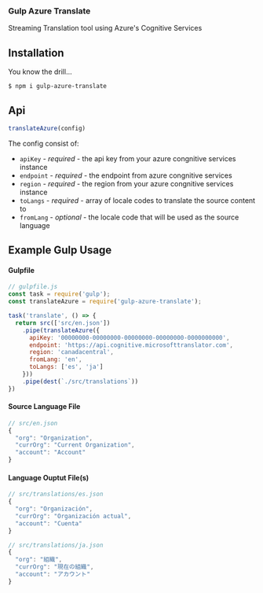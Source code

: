 ### Gulp Azure Translate
Streaming Translation tool using Azure's Cognitive Services


## Installation

You know the drill...
```
$ npm i gulp-azure-translate
```

## Api
```js
translateAzure(config)
```
The config consist of:

- `apiKey` - _required_ - the api key from your azure congnitive services instance
- `endpoint` - _required_ - the endpoint from azure congnitive services
- `region` - _required_ - the region from your azure congnitive services instance
- `toLangs` - _required_ - array of locale codes to translate the source content to
- `fromLang` - _optional_ - the locale code that will be used as the source language


## Example Gulp Usage

#### Gulpfile
```js
// gulpfile.js
const task = require('gulp');
const translateAzure = require('gulp-azure-translate');

task('translate', () => {
  return src(['src/en.json'])
    .pipe(translateAzure({
      apiKey: '00000000-00000000-00000000-00000000-0000000000',
      endpoint: 'https://api.cognitive.microsofttranslator.com',
      region: 'canadacentral',
      fromLang: 'en',
      toLangs: ['es', 'ja']
    }))
    .pipe(dest(`./src/translations`))
})
```

#### Source Language File
```js
// src/en.json
{
  "org": "Organization",
  "currOrg": "Current Organization",
  "account": "Account"
}
```

#### Language Ouptut File(s)
```js
// src/translations/es.json
{
  "org": "Organización",
  "currOrg": "Organización actual",
  "account": "Cuenta"
}
```

```js
// src/translations/ja.json
{
  "org": "組織",
  "currOrg": "現在の組織",
  "account": "アカウント"
}

```
